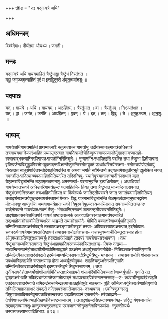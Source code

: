 +++
title = "२३ यद्गायत्रे अधि"

+++
## अधिमन्त्रम्
विश्वेदेवाः। दीर्घतमा औचथ्यः। जगती।

## मन्त्रः
यद्गा॑य॒त्रे अधि॑ गाय॒त्रमाहि॑तं॒ त्रैष्टु॑भाद्वा॒ त्रैष्टु॑भं नि॒रत॑क्षत ।  
यद्वा॒ जग॒ज्जग॒त्याहि॑तं प॒दं य इत्तद्वि॒दुस्ते अ॑मृत॒त्वमा॑नशुः ॥

## पदपाठः
यत् । गा॒य॒त्रे । अधि॑ । गा॒य॒त्रम् । आऽहि॑तम् । त्रैस्तु॑भात् । वा॒ । त्रैस्तु॑भम् । निः॒ऽअत॑क्षत ।  
यत् । वा॒ । जग॑त् । जग॑ति । आऽहि॑तम् । प॒दम् । ये । इत् । तत् । वि॒दुः । ते । अ॒मृ॒त॒ऽत्वम् । आ॒न॒शुः॒ ॥

## भाष्यम्
गायत्रेअधिगायत्रमाहितं प्राथम्यात्सर्वैः स्तुत्यत्वाच्च गायत्रीभूः तदीयंस्थानङ्गायत्रंअधिउपरि तत्रगायत्रमाग्नेयंपदंआहितं प्रथमसृष्टत्वात् गायतित्रायतेचेतिव्युत्पत्त्याचप्रजापतेर्मुखाद्गायत्र्यासहो- त्पन्नत्वाद्भक्त्याग्निरपिगायत्रःगायत्रोग्निरितिश्रुतेः । भूम्यामग्निःस्थापितइति यदस्ति तथा त्रैष्टुभा द्वितीयत्वात् वृष्टिपर्जन्यविद्युद्रूपत्रिस्तोभयुक्तादन्तरिक्षान्त्रैष्टुभन्त्रिस्तोभयुक्तं ऊर्ध्वाधस्तिर्यग्लक्षण- स्तोभत्रयोपोएतंवायुं निरतक्षत साधुसंपादितवन्तोदेवाइतियदस्ति वा अथवा जगति सर्वैर्गन्तव्ये उद्गततमेवातृतीयभूते द्युलोकेच जगत् गमनशीलंआदित्याख्यंपदमाहितमितियदस्ति तदिदन्त्रिषु- स्थानेषुत्रयाणामग्न्यादीनंपदाधानं यइत् येएवनराविदुर्जानन्ति तएवामृतत्वमानशुः अमरणरूपं- पदमाप्नुवन्ति इत्यधिलोकम् । अथाधियज्ञं गायत्रेप्नातःसवने अधिउपरिगायत्रंछ्न्दः पदमाहितमि- तियत् तथा त्रैष्टुभात् माध्यन्दिनात्सवनात् त्रैष्टुभंछन्दोनिरतक्षत तत्रआहितमितियत् वा किंचेत्यर्थः जगतितृतीयसवने जगत् जागतंपदमाहितमितियत् तत्तादृशंसवनत्रयेषुछ्न्दस्त्रयसंस्थापनं येनरा- विदुः यजमानाविदुर्जानन्ति तेअमृतत्वंज्ञानानुष्ठानद्वारेण मोक्षमानशुः आप्नुवन्ति अथवागायत्रेप्रातः सवने त्रिषुस्वनेषुछन्दस्त्रयपरिमाणात् सवनान्यपितत्तच्छन्दः शब्देनोच्यन्ते गायत्रंप्रातःसवनं त्रैष्टु- भंमाध्यन्दिनसवनं जागतन्तृतीयसवनमितिश्रुतेः । तादृशेप्रातःसवनेअधिउपरि गायत्रं अष्टाक्षरात्मकं आहावप्रतिगररूपङ्गायत्रंपदमाहितं तद्यथाहोताशोंसावोमितित्र्यक्षरेण आह्वयते तथाशोंसामोदै- वोमिति पञ्चाक्षरेणाध्वर्युःप्रतिगृणाति तन्मिलित्वाऽष्टाक्षरंसंपद्यते तच्चाष्टाक्षरङ्गायत्रीसदृशं तस्या- अपिपादस्याष्टाक्षरत्वात् इदमेकंप्रातः सवनरूपेगायत्रेगायत्रपदप्रतिष्ठापनं तथासवनान्तेऽपिशंसना- नन्तरमुक्थंवाचीतिचतुरक्षरमाह होता ओमुक्थशाइतिचतुरक्षरमध्वर्युः तदष्टाक्षरंसंपद्यते एतदपरं गायत्रेगायत्रस्थापनम् । तथा त्रैष्टुभान्माध्यन्दिनसवनात् त्रैष्टुभंआहावप्रतिगरणरूपंपदन्निरतक्षतऋ- त्विजः तद्यथा—माध्यन्दिनसवनेहोताध्वर्योशोंसावोमित्याह्वयते षडक्षरेण अध्वर्युश्चशंसामोदैवो- मितिपञ्चाक्षरेणप्रतिगृणाति तन्मिलित्वैकादशाक्षरंसंपद्यते इदमेकंमाध्यन्दिनसवनादौत्रैष्टुभेत्रैष्टु- भाधानम् । तथासवनान्तेपि शंसनानन्तरं उक्थंवाचिइन्द्रायेति सप्ताक्षरमाह होता अध्वर्युश्चोमुक्थ- शाइतिचतुरक्षरेणप्रतिगृणाति तन्मिलित्वैकादशाक्षरंसंपद्यते इदमपरन्त्रैष्टुभे त्रैष्टुभस्थापनम् । तथा तृतीयसवनेहोताध्वर्योशोशोंसावोमितिसप्ताक्षरेणाह्वयते शंसामोदैवोमितिपञ्चाक्षरेणाध्वर्युःप्रति- गृणाति तत् द्वादशाक्षरंभवति तदिदंप्रथमंजागतेजागतोत्पादनं तथापश्चादपिशंसनानन्तरमाह—उ- क्थंवाचीन्द्रायदेवेभ्यइति एतदेकादशाक्षरंभवति तमिदन्द्रंसन्तमिन्द्रइत्याचक्षतइतिश्रुतेः सङ्ख्या- पूर्तिः ओमित्यध्वर्युरेकाक्षरेणप्रतिगृणाति तन्मिलित्वाद्वादशाक्षरं संपद्यते तदिदमपरंजागतेजागतप- दस्थापनम् । एवन्त्रिषुछन्दस्सु त्रिषुगायत्र्यादिसवनेषुगायत्रादिच्छन्दस्त्रयः पदप्रतिष्ठापनं एतत्सर्वमै- तरेयब्राह्मणे—देवविशःकल्पयितव्याइतिखण्डेविस्पष्टमाम्नातम् । तत्तादृशंछन्दसिछन्दःस्थापनंयइ- त्तद्विदुः येएवजानन्ति तएवामृतत्वमानशुः प्राप्नुवन्त्यनुष्ठानद्वारा एवमजानान्तोनुष्ठानेनापिनफलंप्रा- प्नुवन्तीत्यर्थः तस्यसाकल्याभावादितिभावः ॥ २३ ॥